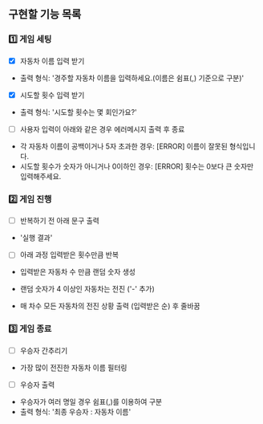 ## 구현할 기능 목록

### 1️⃣ 게임 세팅

-[x] 자동차 이름 입력 받기

- 출력 형식: '경주할 자동차 이름을 입력하세요.(이름은 쉼표(,) 기준으로 구분)'

-[x] 시도할 횟수 입력 받기

- 출력 형식: '시도할 횟수는 몇 회인가요?'

-[ ] 사용자 입력이 아래와 같은 경우 에러메시지 출력 후 종료

- 각 자동차 이름이 공백이거나 5자 초과한 경우: [ERROR] 이름이 잘못된 형식입니다.
- 시도할 횟수가 숫자가 아니거나 0이하인 경우: [ERROR] 횟수는 0보다 큰 숫자만 입력해주세요.

### 2️⃣ 게임 진행

-[ ] 반복하기 전 아래 문구 출력

- '실행 결과'

-[ ] 아래 과정 입력받은 횟수만큼 반복

- 입력받은 자동차 수 만큼 랜덤 숫자 생성

- 랜덤 숫자가 4 이상인 자동차는 전진 ('-' 추가)

- 매 차수 모든 자동차의 전진 상황 출력 (입력받은 순) 후 줄바꿈

### 3️⃣ 게임 종료

-[ ] 우승자 간추리기

- 가장 많이 전진한 자동차 이름 필터링

-[ ] 우승자 출력

- 우승자가 여러 명일 경우 쉼표(,)를 이용하여 구분
- 출력 형식: '최종 우승자 : 자동차 이름'
